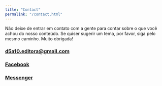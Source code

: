 ```yaml
---
title: "Contact"
permalink: "/contact.html"
---
```


<form action="https://formspree.io/{{site.email}}" method="POST">    
<p class="artile-post">Não deixe de entrar em contato com a gente para contar sobre o que você achou do nosso conteúdo. Se quiser sugerir um tema, por favor, siga pelo mesmo caminho. Muito obrigada!</p>


<h3><i class="far fa-envelope"></i> <a href="mailto:d5a10.editora@gmail.com" target="_blank">d5a10.editora@gmail.com</a><br></h3>
<h3><i class="fab fa-facebook"></i> <a href="https://fb.me/d5a10" target="_blank">Facebook</a></h3>
<h3><i class="fab fa-facebook-messenger"></i> <a href="https://m.me/d5a10" target="_blank">Messenger</a></h3>
